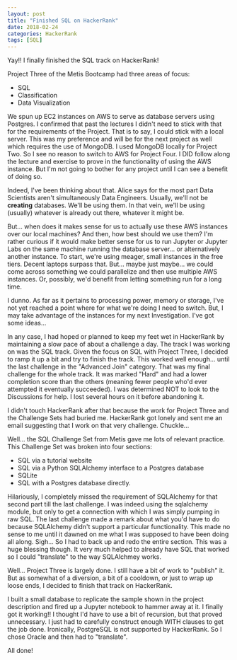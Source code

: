 ```yaml
---
layout: post
title: "Finished SQL on HackerRank"
date: 2018-02-24
categories: HackerRank
tags: [SQL]
---
```


Yay!!  I finally finished the SQL track on HackerRank!

Project Three of the Metis Bootcamp had three areas of focus:
* SQL
* Classification
* Data Visualization

We spun up EC2 instances on AWS to serve as database servers using Postgres.  I confirmed that past the lectures I didn't
need to stick with that for the requirements of the Project.  That is to say, I could stick with a local server.  This was
my preference and will be for the next project as well which requires the use of MongoDB.  I used MongoDB locally for Project
Two.  So I see no reason to switch to AWS for Project Four.  I DID follow along the lecture and exercise to prove in the
functionality of using the AWS instance.  But I'm not going to bother for any project until I can see a benefit of doing so.

Indeed, I've been thinking about that.  Alice says for the most part Data Scientists aren't simultaneously Data Engineers.
Usually, we'll not be **creating** databases.  We'll be using them.  In that vein, we'll be using (usually) whatever is
already out there, whatever it might be.

But... when does it makes sense for us to actually use these AWS instances over our local machines?  And then, how best
should we use them?  I'm rather curious if it would make better sense for us to run Jupyter or Jupyter Labs on the same
machine running the database server... or alternatively another instance.  To start, we're using meager, small instances
in the free tiers.  Decent laptops surpass that.  But... maybe just maybe... we could come across something we could
parallelize and then use multiple AWS instances.  Or, possibly, we'd benefit from letting something run for a long time.

I dunno.  As far as it pertains to processing power, memory or storage, I've not yet reached a point where for what
we're doing I need to switch.  But, I may take advantage of the instances for my next Investigation.  I've got some
ideas...

In any case, I had hoped or planned to keep my feet wet in HackerRank by maintaining a slow pace of about a challenge
a day.  The track I was working on was the SQL track.  Given the focus on SQL with Project Three, I decided to ramp it
up a bit and try to finish the track.  This worked well enough... until the last challenge in the "Advanced Join"
category.  That was my final challenge for the whole track.  It was marked "Hard" and had a lower completion score
than the others (meaning fewer people who'd ever attempted it eventually succeeded).  I was determined NOT to look
to the Discussions for help.  I lost several hours on it before abandoning it.

I didn't touch HackerRank after that because the work for Project Three and the Challenge Sets had buried me.
HackerRank got lonely and sent me an email suggesting that I work on that very challenge.  Chuckle...

Well... the SQL Challenge Set from Metis gave me lots of relevant practice.  This Challenge Set was broken into
four sections:
* SQL via a tutorial website
* SQL via a Python SQLAlchemy interface to a Postgres database
* SQLite
* SQL with a Postgres database directly.

Hilariously, I completely missed the requirement of SQLAlchemy for that second part till the last challenge.  I was indeed
using the sqlalchemy module, but only to get a connection with which I was simply pumping in raw SQL.  The last challenge
made a remark about what you'd have to do because SQLAlchemy didn't support a particular functionality.  This made no sense
to me until it dawned on me what I was supposed to have been doing all along.  Sigh... So I had to back up and redo the
entire section.  This was a huge blessing though.  It very much helped to already have SQL that worked so I could
"translate" to the way SQLAlchmey works.

Well... Project Three is largely done.  I still have a bit of work to "publish" it.  But as somewhat of a diversion, a bit
of a cooldown, or just to wrap up loose ends, I decided to finish that track on HackerRank.

I built a small database to replicate the sample shown in the project description and fired up a Jupyter notebook to
hammer away at it.  I finally got it working!!  I thought I'd have to use a bit of recursion, but that proved unnecessary.
I just had to carefully construct enough WITH clauses to get the job done.  Ironically, PostgreSQL is not supported by
HackerRank.  So I chose Oracle and then had to "translate".

All done!


